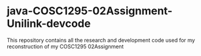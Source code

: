 # java-COSC1295-02Assignment-Unilink-devcode
This repository contains all the research and development code used for my reconstruction of my COSC1295 02Assignment
